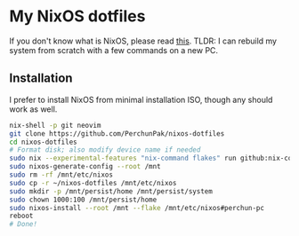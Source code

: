 # My NixOS dotfiles

If you don't know what is NixOS, please read [this](https://nixos.wiki/wiki/Overview_of_the_NixOS_Linux_distribution).
TLDR: I can rebuild my system from scratch with a few commands on a new PC.

## Installation

I prefer to install NixOS from minimal installation ISO, though any should work as well.

```bash
nix-shell -p git neovim
git clone https://github.com/PerchunPak/nixos-dotfiles
cd nixos-dotfiles
# Format disk; also modify device name if needed
sudo nix --experimental-features "nix-command flakes" run github:nix-community/disko -- --mode disko ./modules/nixos/disko.nix --arg device '"/dev/vda"'
sudo nixos-generate-config --root /mnt
sudo rm -rf /mnt/etc/nixos
sudo cp -r ~/nixos-dotfiles /mnt/etc/nixos
sudo mkdir -p /mnt/persist/home /mnt/persist/system
sudo chown 1000:100 /mnt/persist/home
sudo nixos-install --root /mnt --flake /mnt/etc/nixos#perchun-pc
reboot
# Done!
```
